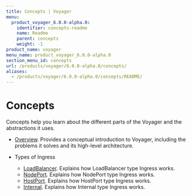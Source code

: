 ```yaml
---
title: Concepts | Voyager
menu:
  product_voyager_6.0.0-alpha.0:
    identifier: concepts-readme
    name: Readme
    parent: concepts
    weight: -1
product_name: voyager
menu_name: product_voyager_6.0.0-alpha.0
section_menu_id: concepts
url: /products/voyager/6.0.0-alpha.0/concepts/
aliases:
  - /products/voyager/6.0.0-alpha.0/concepts/README/
---
```

# Concepts

Concepts help you learn about the different parts of the Voyager and the abstractions it uses.

- [Overview](/docs/concepts/overview.md). Provides a conceptual introduction to Voyager, including the problems it solves and its high-level architecture.

- Types of Ingress
  - [LoadBalancer](/docs/concepts/ingress-types/loadbalancer.md). Explains how LoadBalancer type Ingress works.
  - [NodePort](/docs/concepts/ingress-types/nodeport.md). Explains how NodePort type Ingress works.
  - [HostPort](/docs/concepts/ingress-types/hostport.md). Explains how HostPort type Ingress works.
  - [Internal](/docs/concepts/ingress-types/internal.md). Explains how Internal type Ingress works.

